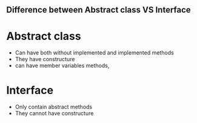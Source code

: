 ## Difference between Abstract class VS Interface

# Abstract class
- Can have both without implemented and implemented methods
- They have constructure
- can have member variables methods, 

# Interface
- Only contain abstract methods
- They cannot have constructure